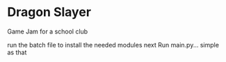 # Dragon Slayer
 Game Jam for a school club

run the batch file to install the needed modules 
next
Run main.py...
simple as that
